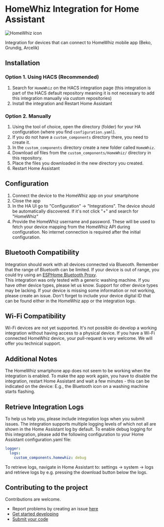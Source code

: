 # HomeWhiz Integration for Home Assistant

![HomeWhiz icon](./icons/icon.png)

Integration for devices that can connect to HomeWhiz mobile app (Beko, Grundig, Arcelik)

## Installation

### Option 1. Using HACS (Recommended)

1. Search for `HomeWhiz` on the HACS integration page (this integration is part of the HACS default repository meaning it is not necessary to add this integration manually via custom repositories)
2. Install the integration and Restart Home Assistant

### Option 2. Manually

1. Using the tool of choice, open the directory (folder) for your HA configuration (where you find `configuration.yaml`).
2. If you do not have a `custom_components` directory there, you need to create it.
3. In the `custom_components` directory create a new folder called `HomeWhiz`.
4. Download _all_ files from the `custom_components/HomeWhiz/` directory in this repository.
5. Place the files you downloaded in the new directory you created.
6. Restart Home Assistant

## Configuration

1. Connect the device to the HomeWhiz app on your smartphone
2. Close the app
3. In the HA UI go to "Configuration" -> "Integrations". The device should be automatically discovered. If it's not click "+" and search for "HomeWhiz"
4. Provide the HomeWhiz username and password. These will be used to fetch your device mapping from the HomeWhiz API during configuration. No internet connection is required after the initial configuration. 

## Bluetooth Compatibility

Integration should work with all devices connected via Blueooth. Remember that the range of Bluetooth can be limited. If your device is out of range, you could try using an [ESPHome Bluetooth Proxy](https://esphome.github.io/bluetooth-proxies/).  
This integration was only tested with a generic washing machine. 
If you have other device types, please let us know.
Support for other device types may be lacking.
If your device is missing some information or not working, please create an issue. 
Don't forget to include your device digital ID that can be found either in the HomeWhiz app or the integration logs.  

## Wi-Fi Compatibility

Wi-Fi devices are not yet supported. 
It's not possible do develop a working integration without having access to a physical device. 
If you have a Wi-Fi connected HomeWhiz device, your pull-request is very welcome. We will offer you technical support. 

## Additional Notes

The HomeWhiz smartphone app does not seem to be working when the integration is enabled. 
To make the app work again, you have to disable the integration, restart Home Assistant and wait a few minutes - this can be indicated on the device: E.g.,  the Bluetooth icon on a washing machine starts flashing.

## Retrieve Integration Logs

To help us help you, please include integration logs when you submit issues. The integration supports multiple logging levels of which not all are shown in the Home Assistant log by default. To enable debug logging for this integration, please add the following configuration to your Home Assistant configuration.yaml file:
```yaml
logger:
  logs:
    custom_components.homewhiz: debug
```
To retrieve logs, navigate in Home Assistant to: settings -> system -> logs and retrieve logs by e.g. pressing the download button below the logs.

## Contributing to the project

Contributions are welcome. 
- Report problems by creating an issue [here](https://github.com/rowysock/home-assistant-HomeWhiz/issues)
- [Get started developing](./linux_dev.md)
- [Submit your code](https://github.com/rowysock/home-assistant-HomeWhiz/pulls)
